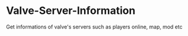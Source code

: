 # Valve-Server-Information
Get informations of valve's servers such as players online, map, mod etc

